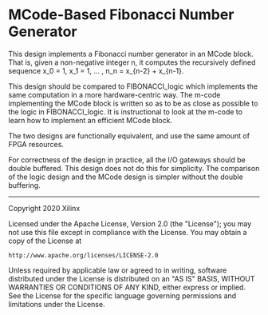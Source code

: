 # MCode-Based Fibonacci Number Generator

This design implements a Fibonacci number generator in an MCode block. That is, given a non-negative integer n, it computes the recursively defined sequence x_0 = 1, x_1 = 1, ... , n_n = x_{n-2} + x_{n-1}.

This design should be compared to FIBONACCI_logic which implements the same computation in a more hardware-centric way. The m-code implementing the MCode block is written so as to be as close as possible to the logic in FIBONACCI_logic. It is instructional to look at the m-code to learn how to implement an efficient MCode block.

The two designs are functionally equivalent, and use the same amount of FPGA resources.

For correctness of the design in practice, all the I/O gateways should be double buffered. This design does not do this for simplicity. The comparison of the logic design and the MCode design is simpler without the double buffering.

------------
Copyright 2020 Xilinx

Licensed under the Apache License, Version 2.0 (the "License");
you may not use this file except in compliance with the License.
You may obtain a copy of the License at

    http://www.apache.org/licenses/LICENSE-2.0

Unless required by applicable law or agreed to in writing, software
distributed under the License is distributed on an "AS IS" BASIS,
WITHOUT WARRANTIES OR CONDITIONS OF ANY KIND, either express or implied.
See the License for the specific language governing permissions and
limitations under the License.
